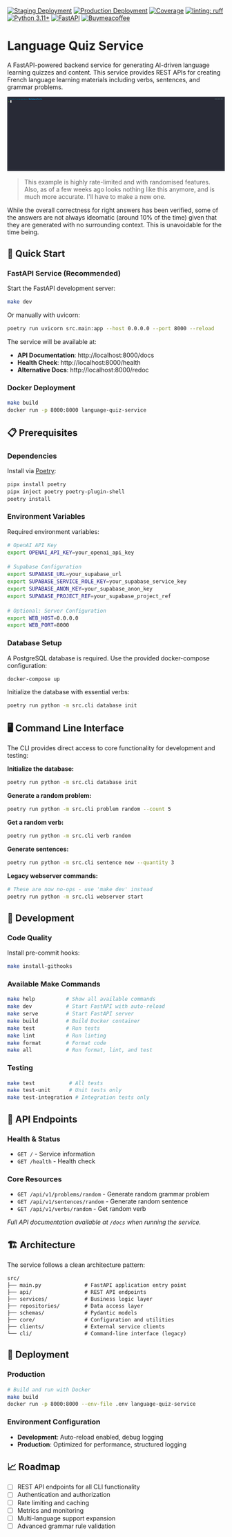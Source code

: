 [![Staging Deployment](https://github.com/beverage/LanguageQuizService/actions/workflows/staging.yml/badge.svg)](https://github.com/beverage/LanguageQuizService/actions/workflows/staging.yml)
[![Production Deployment](https://github.com/beverage/LanguageQuizService/actions/workflows/production.yml/badge.svg)](https://github.com/beverage/LanguageQuizService/actions/workflows/production.yml)
[![Coverage](https://codecov.io/gh/beverage/LanguageQuizService/branch/main/graph/badge.svg)](https://codecov.io/gh/beverage/language-quiz-service)
[![linting: ruff](https://img.shields.io/endpoint?url=https://raw.githubusercontent.com/astral-sh/ruff/main/assets/badge/v2.json)](https://github.com/astral-sh/ruff)
[![Python 3.11+](https://img.shields.io/badge/python-3.11+-blue.svg)](https://www.python.org/downloads/)
[![FastAPI](https://img.shields.io/badge/FastAPI-0.112+-green.svg)](https://fastapi.tiangolo.com)
[![Buymeacoffee](https://badgen.net/badge/icon/buymeacoffee?icon=buymeacoffee&label)](https://www.buymeacoffee.com/mrbeverage)

# Language Quiz Service

A FastAPI-powered backend service for generating AI-driven language learning quizzes and content. This service provides REST APIs for creating French language learning materials including verbs, sentences, and grammar problems.

![Example](docs/example.gif)
> This example is highly rate-limited and with randomised features.  Also, as of a few weeks ago looks nothing like this anymore, and is much more accurate.  I'll have to make a new one.

While the overall correctness for right answers has been verified, some of the answers are not always ideomatic (around 10% of the time) given that they are generated with no surrounding context. This is unavoidable for the time being.

## 🚀 Quick Start

### FastAPI Service (Recommended)

Start the FastAPI development server:
```bash
make dev
```

Or manually with uvicorn:
```bash
poetry run uvicorn src.main:app --host 0.0.0.0 --port 8000 --reload
```

The service will be available at:
- **API Documentation**: http://localhost:8000/docs
- **Health Check**: http://localhost:8000/health
- **Alternative Docs**: http://localhost:8000/redoc

### Docker Deployment

```bash
make build
docker run -p 8000:8000 language-quiz-service
```

## 📋 Prerequisites

### Dependencies
Install via [Poetry](https://python-poetry.org/):
```bash
pipx install poetry
pipx inject poetry poetry-plugin-shell
poetry install
```

### Environment Variables
Required environment variables:
```bash
# OpenAI API Key
export OPENAI_API_KEY=your_openai_api_key

# Supabase Configuration
export SUPABASE_URL=your_supabase_url
export SUPABASE_SERVICE_ROLE_KEY=your_supabase_service_key
export SUPABASE_ANON_KEY=your_supabase_anon_key
export SUPABASE_PROJECT_REF=your_supabase_project_ref

# Optional: Server Configuration
export WEB_HOST=0.0.0.0
export WEB_PORT=8000
```

### Database Setup
A PostgreSQL database is required. Use the provided docker-compose configuration:
```bash
docker-compose up
```

Initialize the database with essential verbs:
```bash
poetry run python -m src.cli database init
```

## 🖥️ Command Line Interface

The CLI provides direct access to core functionality for development and testing:

**Initialize the database:**
```bash
poetry run python -m src.cli database init
```

**Generate a random problem:**
```bash
poetry run python -m src.cli problem random --count 5
```

**Get a random verb:**
```bash
poetry run python -m src.cli verb random
```

**Generate sentences:**
```bash
poetry run python -m src.cli sentence new --quantity 3
```

**Legacy webserver commands:**
```bash
# These are now no-ops - use 'make dev' instead
poetry run python -m src.cli webserver start
```

## 🔧 Development

### Code Quality
Install pre-commit hooks:
```bash
make install-githooks
```

### Available Make Commands
```bash
make help          # Show all available commands
make dev           # Start FastAPI with auto-reload
make serve         # Start FastAPI server
make build         # Build Docker container
make test          # Run tests
make lint          # Run linting
make format        # Format code
make all           # Run format, lint, and test
```

### Testing
```bash
make test           # All tests
make test-unit      # Unit tests only
make test-integration # Integration tests only
```

## 📡 API Endpoints

### Health & Status
- `GET /` - Service information
- `GET /health` - Health check

### Core Resources
- `GET /api/v1/problems/random` - Generate random grammar problem
- `GET /api/v1/sentences/random` - Generate random sentence
- `GET /api/v1/verbs/random` - Get random verb

*Full API documentation available at `/docs` when running the service.*

## 🏗️ Architecture

The service follows a clean architecture pattern:

```
src/
├── main.py              # FastAPI application entry point
├── api/                 # REST API endpoints
├── services/            # Business logic layer
├── repositories/        # Data access layer
├── schemas/             # Pydantic models
├── core/                # Configuration and utilities
├── clients/             # External service clients
└── cli/                 # Command-line interface (legacy)
```

## 🚀 Deployment

### Production
```bash
# Build and run with Docker
make build
docker run -p 8000:8000 --env-file .env language-quiz-service
```

### Environment Configuration
- **Development**: Auto-reload enabled, debug logging
- **Production**: Optimized for performance, structured logging

## 📈 Roadmap

- [ ] REST API endpoints for all CLI functionality
- [ ] Authentication and authorization
- [ ] Rate limiting and caching
- [ ] Metrics and monitoring
- [ ] Multi-language support expansion
- [ ] Advanced grammar rule validation
